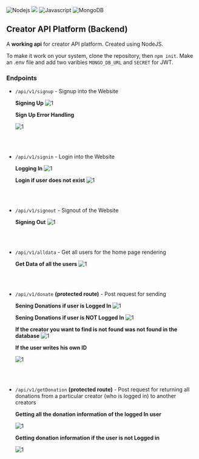 
<img alt="Nodejs" src="https://img.shields.io/badge/Node.js-339933?style=for-the-badge&logo=nodedotjs&logoColor=white"/> <img src="https://img.shields.io/badge/express.js-%23404d59.svg?style=for-the-badge&logo=express&logoColor=%2361DAFB"> <img alt="Javascript" src="https://img.shields.io/badge/JavaScript-323330?style=for-the-badge&logo=javascript&logoColor=F7DF1E"/> <img alt="MongoDB" src="https://img.shields.io/badge/MongoDB-4EA94B?style=for-the-badge&logo=mongodb&logoColor=white "> 

## Creator API Platform (Backend)

A **working api** for creator API platform. Created using NodeJS. 

To make it work on your system, clone the repository, then `npm init`. Make an .env file and add two varibles `MONGO_DB_URL` and `SECRET` for JWT.

### Endpoints
* ```/api/v1/signup``` - Signup into the Website
	
    **Signing Up**
    ![1](https://github.com/itsadityap/Creator-Platform-API/blob/main/public/1.png?raw=true)
    

    **Sign Up Error Handling**

    ![1](https://github.com/itsadityap/Creator-Platform-API/blob/main/public/2.png?raw=true)


    <br><br>
* ```/api/v1/signin``` - Login into the Website

    **Logging In**
    ![1](https://github.com/itsadityap/Creator-Platform-API/blob/main/public/3.png?raw=true)

    **Login if user does not exist**
    ![1](https://github.com/itsadityap/Creator-Platform-API/blob/main/public/4.png?raw=true)

    <br><br>
* ```/api/v1/signout``` - 
Signout of the Website

    **Signing Out**
    ![1](https://github.com/itsadityap/Creator-Platform-API/blob/main/public/12.png?raw=true)


    <br><br>
* ```/api/v1/alldata``` - Get all users for the home page rendering

    **Get Data of all the users**
    ![1](https://github.com/itsadityap/Creator-Platform-API/blob/main/public/8.png?raw=true)


    <br><br>
* ```/api/v1/donate``` **(protected route)** - Post request for sending

    **Sening Donations if user is Logged In**
    ![1](https://github.com/itsadityap/Creator-Platform-API/blob/main/public/5.png?raw=true)

    **Sening Donations if user is NOT Logged In**
    ![1](https://github.com/itsadityap/Creator-Platform-API/blob/main/public/6.png?raw=true)

    **If the creator you want to find is not found was not found in the database**
    ![1](https://github.com/itsadityap/Creator-Platform-API/blob/main/public/7.png?raw=true)

    **If the user writes his own ID**

    ![1](https://github.com/itsadityap/Creator-Platform-API/blob/main/public/14.png?raw=true)

    
    <br><br>
    
* ```/api/v1/getDonation``` **(protected route)** - Post request for returning all donations from a particular creator (who is logged in) to another creators

    **Getting all the donation information of the logged In user**

    ![1](https://github.com/itsadityap/Creator-Platform-API/blob/main/public/11.png?raw=true)

    **Getting donation information if the user is not Logged in**

    ![1](https://github.com/itsadityap/Creator-Platform-API/blob/main/public/10.png?raw=true)

